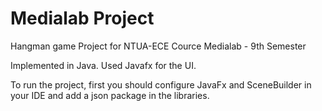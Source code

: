 # Medialab Project
Hangman game Project for NTUA-ECE Cource Medialab - 9th Semester 

Implemented in Java. Used Javafx for the UI.

To run the project, first you should configure JavaFx and SceneBuilder in your IDE and add a json package in the libraries.
